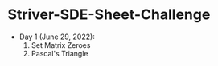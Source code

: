 # Striver-SDE-Sheet-Challenge

<ul>
  <li>Day 1 (June 29, 2022): 
      <ol>
        <li>Set Matrix Zeroes</li>
        <li>Pascal's Triangle</li>
      </ol>
  </li>
</ul>
